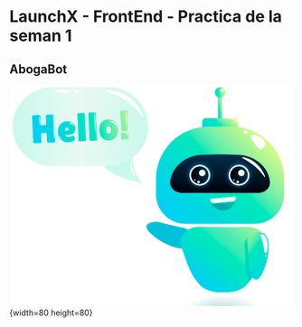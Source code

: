 # LaunchX - FrontEnd - Practica de la seman 1

## AbogaBot
![AbogaBot](resources/bot.jpg){width=80 height=80}